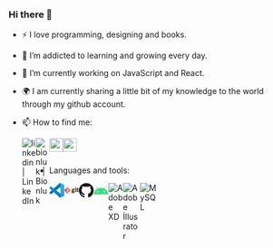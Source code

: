 ### Hi there 👋

- :zap:  I love programming, designing and books.
- 🌱 I’m addicted to learning and growing every day.
- 🔭 I’m currently working on JavaScript and React.

- :earth_africa: I am currently sharing a little bit of my knowledge to the world through my github account.
- 📫 How to find me: 

     [<img align="left" alt="linkedin | LinkedIn" width="24px" src="https://upload.wikimedia.org/wikipedia/commons/8/81/LinkedIn_icon.svg" />][linkedin]
[<img align="left" alt="bionluk | Bionluk" width="24px" src="https://gcdn.bionluk.com/site/icon/faviconsv2/apple-icon-180x180.png" />][bionluk]
[<img align="left" height="24" width="24" src="https://cdn.jsdelivr.net/npm/simple-icons@v4/icons/instagram.svg" />][instagram]
[<img align="left" height="24" width="24" src="https://cdn.jsdelivr.net/npm/simple-icons@v4/icons/gmail.svg" />][gmail]

<br />

[instagram]: https://www.instagram.com/feridemtn/
[bionluk]: https://bionluk.com/feridemetin
[linkedin]: https://www.linkedin.com/in/feride-metin-558037183/
[gmail]: mailto:feridemetin97@gmail.com

<br />

-    Languages and tools: 


     [<img align="left" alt="Visual Studio Code" width="26px" src="https://raw.githubusercontent.com/github/explore/80688e429a7d4ef2fca1e82350fe8e3517d3494d/topics/visual-studio-code/visual-studio-code.png" />][vsCode]
[<img align="left" alt="Git" width="26px" src="https://raw.githubusercontent.com/github/explore/80688e429a7d4ef2fca1e82350fe8e3517d3494d/topics/git/git.png" />][git]
[<img align="left" alt="GitHub" width="26px" src="https://raw.githubusercontent.com/github/explore/78df643247d429f6cc873026c0622819ad797942/topics/github/github.png" />][github]
[<img align="left" alt="Android" width="26px" src="https://raw.githubusercontent.com/github/explore/80688e429a7d4ef2fca1e82350fe8e3517d3494d/topics/android/android.png" />][android]
[<img align="left" alt="Adobe XD" width="26px" src="https://upload.wikimedia.org/wikipedia/commons/thumb/c/c2/Adobe_XD_CC_icon.svg/1200px-Adobe_XD_CC_icon.svg.png" />][xd]
[<img align="left" alt="Adobe İllusrator" width="30px" src="https://upload.wikimedia.org/wikipedia/commons/thumb/f/fb/Adobe_Illustrator_CC_icon.svg/1200px-Adobe_Illustrator_CC_icon.svg.png" />][İllusrator]
[<img align="left" alt="MySQL" width="30px" src="http://www.onurbabur.com/wp-content/uploads/2020/09/MySQL-Logo.wine_.png" />][mysql]



<br />


[vsCode]: https://code.visualstudio.com/
[git]: https://git-scm.com/
[android]: https://www.android.com/
[github]: https://github.com/FerideMetin
[xd]: https://www.adobe.com/products/xd.html
[İllusrator]: https://www.adobe.com/tr/products/illustrator.html?skwcid=AL!3085!3!340875293885!b!!g!!%2Billustrator&mv=search&sdid=KCJMVLF6&ef_id=CjwKCAiAhreNBhAYEiwAFGGKPIz5psbkMkMnEMlWQ9YPHP-5OL2rJ7GizYr4Fpa-5SGr4Mozs9LDLhoC5w4QAvD_BwE:G:s&s_kwcid=AL!3085!3!340875293885!b!!g!!%2Billustrator!1479263260!57981341180&gclid=CjwKCAiAhreNBhAYEiwAFGGKPIz5psbkMkMnEMlWQ9YPHP-5OL2rJ7GizYr4Fpa-5SGr4Mozs9LDLhoC5w4QAvD_BwE
[mysql]: https://www.mysql.com


<!--
**FerideMetin/FerideMetin** is a ✨ _special_ ✨ repository because its `README.md` (this file) appears on your GitHub profile.

Here are some ideas to get you started:

- 🔭 I’m currently working on ...
- 🌱 I’m currently learning ...
- 👯 I’m looking to collaborate on ...
- 🤔 I’m looking for help with ...
- 💬 Ask me about ...
- 📫 How to reach me: ...
- 😄 Pronouns: ...
- ⚡ Fun fact: ...
-->
